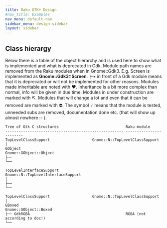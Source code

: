 ```yaml
---
title: Raku GTK+ Design
#nav_title: Examples
nav_menu: default-nav
sidebar_menu: design-sidebar
layout: sidebar
---
```


## Class hierargy

Below there is a table of the object hierarchy and is used here to show what is implemented and what is deprecated in Gdk. Module path names are removed from the Raku modules when in Gnome::Gdk3. E.g. Screen is implemented as **Gnome::Gdk3::Screen**. `├─✗` in front of a Gdk module means that it is deprecated or will not be implemented for other reasons. Modules made inheritable are noted with ♥. Inheritance is a bit more complex than normal, info will be given in due time. Modules in under construction are marked with ⛏. Modules that will change a lot and even that it can be removed are marked with ⛔. The symbol 🗸 means that the module is tested, unneeded subs are removed, documentation done etc. (that will show up almost nowhere :- ).


```
Tree of Gtk C structures                              Raku module
----------------------------------------------------- ------------------------
TopLevelClassSupport                   Gnome::N::TopLevelClassSupport
│
GObject                                               Gnome::GObject::Object
├──                                       
╰──

TopLevelInterfaceSupport               Gnome::N::TopLevelInterfaceSupport
│
├──                                       
╰──

TopLevelClassSupport                   Gnome::N::TopLevelClassSupport
│
GBoxed                                                Gnome::GObject::Boxed
├── GdkRGBA                                           RGBA (not according to doc!)
╰──
```

